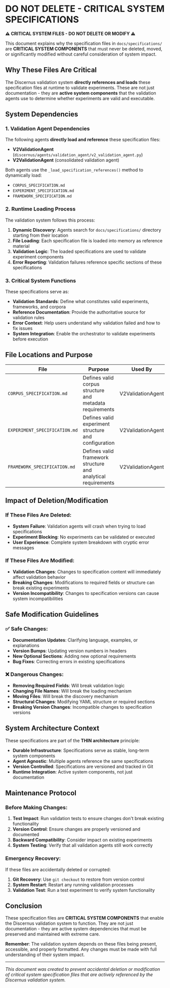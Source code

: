 # DO NOT DELETE - CRITICAL SYSTEM SPECIFICATIONS

**⚠️ CRITICAL SYSTEM FILES - DO NOT DELETE OR MODIFY ⚠️**

This document explains why the specification files in `docs/specifications/` are **CRITICAL SYSTEM COMPONENTS** that must never be deleted, moved, or significantly modified without careful consideration of system impact.

## Why These Files Are Critical

The Discernus validation system **directly references and loads** these specification files at runtime to validate experiments. These are not just documentation - they are **active system components** that the validation agents use to determine whether experiments are valid and executable.

## System Dependencies

### 1. Validation Agent Dependencies

The following agents **directly load and reference** these specification files:

- **V2ValidationAgent** (`discernus/agents/validation_agent/v2_validation_agent.py`)
- **V2ValidationAgent** (consolidated validation agent)

Both agents use the `_load_specification_references()` method to dynamically load:
- `CORPUS_SPECIFICATION.md`
- `EXPERIMENT_SPECIFICATION.md` 
- `FRAMEWORK_SPECIFICATION.md`

### 2. Runtime Loading Process

The validation system follows this process:

1. **Dynamic Discovery**: Agents search for `docs/specifications/` directory starting from their location
2. **File Loading**: Each specification file is loaded into memory as reference material
3. **Validation Logic**: The loaded specifications are used to validate experiment components
4. **Error Reporting**: Validation failures reference specific sections of these specifications

### 3. Critical System Functions

These specifications serve as:

- **Validation Standards**: Define what constitutes valid experiments, frameworks, and corpora
- **Reference Documentation**: Provide the authoritative source for validation rules
- **Error Context**: Help users understand why validation failed and how to fix issues
- **System Integration**: Enable the orchestrator to validate experiments before execution

## File Locations and Purpose

| File | Purpose | Used By |
|------|---------|---------|
| `CORPUS_SPECIFICATION.md` | Defines valid corpus structure and metadata requirements | V2ValidationAgent |
| `EXPERIMENT_SPECIFICATION.md` | Defines valid experiment structure and configuration | V2ValidationAgent |
| `FRAMEWORK_SPECIFICATION.md` | Defines valid framework structure and analytical requirements | V2ValidationAgent |

## Impact of Deletion/Modification

### If These Files Are Deleted:
- **System Failure**: Validation agents will crash when trying to load specifications
- **Experiment Blocking**: No experiments can be validated or executed
- **User Experience**: Complete system breakdown with cryptic error messages

### If These Files Are Modified:
- **Validation Changes**: Changes to specification content will immediately affect validation behavior
- **Breaking Changes**: Modifications to required fields or structure can break existing experiments
- **Version Incompatibility**: Changes to specification versions can cause system incompatibilities

## Safe Modification Guidelines

### ✅ Safe Changes:
- **Documentation Updates**: Clarifying language, examples, or explanations
- **Version Bumps**: Updating version numbers in headers
- **New Optional Sections**: Adding new optional requirements
- **Bug Fixes**: Correcting errors in existing specifications

### ❌ Dangerous Changes:
- **Removing Required Fields**: Will break validation logic
- **Changing File Names**: Will break the loading mechanism
- **Moving Files**: Will break the discovery mechanism
- **Structural Changes**: Modifying YAML structure or required sections
- **Breaking Version Changes**: Incompatible changes to specification versions

## System Architecture Context

These specifications are part of the **THIN architecture** principle:

- **Durable Infrastructure**: Specifications serve as stable, long-term system components
- **Agent Agnostic**: Multiple agents reference the same specifications
- **Version Controlled**: Specifications are versioned and tracked in Git
- **Runtime Integration**: Active system components, not just documentation

## Maintenance Protocol

### Before Making Changes:
1. **Test Impact**: Run validation tests to ensure changes don't break existing functionality
2. **Version Control**: Ensure changes are properly versioned and documented
3. **Backward Compatibility**: Consider impact on existing experiments
4. **System Testing**: Verify that all validation agents still work correctly

### Emergency Recovery:
If these files are accidentally deleted or corrupted:
1. **Git Recovery**: Use `git checkout` to restore from version control
2. **System Restart**: Restart any running validation processes
3. **Validation Test**: Run a test experiment to verify system functionality

## Conclusion

These specification files are **CRITICAL SYSTEM COMPONENTS** that enable the Discernus validation system to function. They are not just documentation - they are active system dependencies that must be preserved and maintained with extreme care.

**Remember**: The validation system depends on these files being present, accessible, and properly formatted. Any changes must be made with full understanding of their system impact.

---

*This document was created to prevent accidental deletion or modification of critical system specification files that are actively referenced by the Discernus validation system.*
